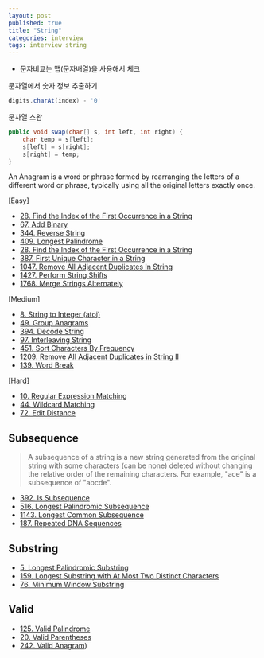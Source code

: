 ```yaml
---
layout: post
published: true
title: "String"
categories: interview
tags: interview string
---
```


- 문자비교는 맵(문자배열)을 사용해서 체크

문자열에서 숫자 정보 추출하기
```java
digits.charAt(index) - '0'
```

문자열 스왑
```java
public void swap(char[] s, int left, int right) {
    char temp = s[left];
    s[left] = s[right];
    s[right] = temp; 
}
```

An Anagram is a word or phrase formed by rearranging the letters of a different word or phrase, typically using all the original letters exactly once.

[Easy]
- [28. Find the Index of the First Occurrence in a String](https://leetcode.com/problems/find-the-index-of-the-first-occurrence-in-a-string/)
- [67. Add Binary](https://leetcode.com/problems/add-binary/)
- [344. Reverse String](https://leetcode.com/problems/reverse-string/)
- [409. Longest Palindrome](https://leetcode.com/problems/longest-palindrome/)
- [28. Find the Index of the First Occurrence in a String](https://leetcode.com/problems/find-the-index-of-the-first-occurrence-in-a-string/)
- [387. First Unique Character in a String](https://leetcode.com/problems/first-unique-character-in-a-string/)
- [1047. Remove All Adjacent Duplicates In String](https://leetcode.com/problems/remove-all-adjacent-duplicates-in-string/)
- [1427. Perform String Shifts](https://leetcode.com/problems/perform-string-shifts/)
- [1768. Merge Strings Alternately](https://leetcode.com/problems/merge-strings-alternately/)

[Medium]
- [8. String to Integer (atoi)](https://leetcode.com/problems/string-to-integer-atoi/)
- [49. Group Anagrams](https://leetcode.com/problems/group-anagrams/)
- [394. Decode String](https://leetcode.com/problems/decode-string/)
- [97. Interleaving String](https://leetcode.com/problems/interleaving-string/)
- [451. Sort Characters By Frequency](https://leetcode.com/problems/sort-characters-by-frequency/)
- [1209. Remove All Adjacent Duplicates in String II](https://leetcode.com/problems/remove-all-adjacent-duplicates-in-string-ii/)
- [139. Word Break](https://leetcode.com/problems/word-break/)


[Hard]
- [10. Regular Expression Matching](https://leetcode.com/problems/regular-expression-matching/)
- [44. Wildcard Matching](https://leetcode.com/problems/wildcard-matching/)
- [72. Edit Distance](https://leetcode.com/problems/edit-distance/)

## Subsequence
> A subsequence of a string is a new string generated from the original string with some characters (can be none) deleted without changing the relative order of the remaining characters.
  For example, "ace" is a subsequence of "abcde".

- [392. Is Subsequence](https://leetcode.com/problems/is-subsequence/)
- [516. Longest Palindromic Subsequence](https://leetcode.com/problems/longest-palindromic-subsequence/)
- [1143. Longest Common Subsequence](https://leetcode.com/problems/longest-common-subsequence/)
- [187. Repeated DNA Sequences](https://leetcode.com/problems/repeated-dna-sequences/)

## Substring

- [5. Longest Palindromic Substring](https://leetcode.com/problems/longest-palindromic-substring)
- [159. Longest Substring with At Most Two Distinct Characters](https://leetcode.com/problems/longest-substring-with-at-most-two-distinct-characters/)
- [76. Minimum Window Substring](https://leetcode.com/problems/minimum-window-substring/)

## Valid
- [125. Valid Palindrome](https://leetcode.com/problems/valid-palindrome/)
- [20. Valid Parentheses](https://leetcode.com/problems/valid-parentheses/)
- [242. Valid Anagram](https://leetcode.com/problems/valid-anagram/))
